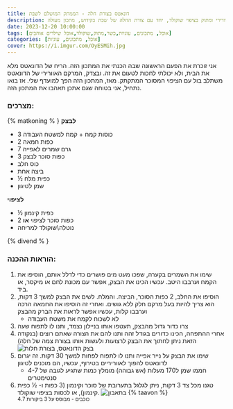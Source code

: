 ```yaml
---
title: דונאטס בצורת חלה - הממתק המושלם לשבת
description: אין כמו השילוב המצחיק הזה של דונאטס, אוורירי ומתוק בציפוי שוקולד, יחד עם צורת החלה של שבת בקידוש, מתכון מעולה!
date: 2023-12-20 10:00:00
tags: [אוכל, מתכונים, עוגיות,כשר,מתוק,שוקולד,אוכל שילדים אוהבים]
categories: [אוכל, מתכונים, עוגיות]
cover: https://i.imgur.com/OyESMih.jpg
---
```


 אני זוכרת את הפעם הראשונה שבה הכנתי את המתכון הזה. הריח של הדונאטס מלא את הבית, ולא יכולתי לחכות לטעום את זה. ובצדק, המרקם האוורירי של הדונאטס משתלב בול עם הציפוי המסוכר המתקתק. מאז, המתכון הזה הפך למועדף שלי. אז בואו נתחיל, אני בטוחה שגם אתכן תאהבו את המתכון הזה.

### מצרכים:
{% matkoning % }
**לבצק**
-   3 כוסות קמח + קמח למשטח העבודה
-   2 כפות חמאה
-   7 גרם שמרים לאפייה
-   3 כפות סוכר לבצק
-   כוס חלב
-   ביצה אחת
-   ½ כפית מלח
-   שמן לטיגון

**לציפוי**
-   ½ כפית קינמון
-  2 כפות סוכר לציפוי
**או**
- נוטלה\שוקולד למריחה

{% divend % }
### הוראות ההכנה: 

1.  שימו את השמרים בקערה, שפכו מעט מים פושרים כדי לדלל אותם, הוסיפו את הקמח וערבבו היטב. עכשיו הכינו את הבצק, אפשר עם מכונת לחם או מיקסר, או ביד.
2.  הוסיפו את החלב, 2 כפות הסוכר, הביצה. והמלח. לשים את הבצק למשך 3 דקות, הוא צריך להיות בעל מרקם חלק ללא גושים. ואחרי זה הוסיפו את החמאה הרכה וערבבו קלות, עכשיו אפשר לראות את הברק מהבצק
	- לא לשכוח לקמח את משטח העבודה
3.  צרו כדור גדול מהבצק, תעטפו אותו בניילון נצמד, ותנו לו לתפוח שעה
4.  אחרי ההתפחה, הכינו כדורים בגודל זהה ותנו להם את הצורה שאתם רוצים (בנקודה הזאת ניתן לחתוך את הבצק לרצועות ולעשות אותו בצורת צמה של חלה)
![בצק הדונאטס, בצורת חלות](https://i.ibb.co/1M6Gt5M/IMG-20200219-183635-1-jpg.webp)
5.  שימו את הבצק על נייר אפייה ותנו לו לתפוח לפחות למשך 30 דקות. זה יגרום לדונאטס להפוך לאווריריים בטירוף, עכשיו, הם מוכנים לטיגון
	- חממו שמן ל170 מעלות (אש גבוהה) מומלץ כמות שתגיע לגובה של 4-7 סנטימטרים
6.  טגנו מכל צד 3 דקות, ניתן לגלגל בתערובת של סוכר וקינמון (3 כפות ו- ½ כפית קינמון), או לכסות בציפוי שוקולד.
![בתאבון](https://i.ibb.co/chxcV46/IMG-20200219-200644-jpg.webp)
{% taavon %}
<small><div property="aggregateRating"  typeof="AggregateRating">  <span  property="ratingValue">4.7</span> כוכבים -   מבוסס על <span  property="reviewCount">3</span> ביקורות  </div></small>